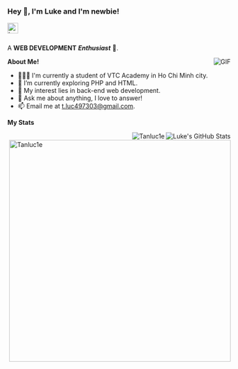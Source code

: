 <h3 title="hehehe"> Hey 👋, I'm Luke and I'm newbie!</h3>

<a href="https://www.facebook.com/a123.1e">
  <img align="left" alt="Luke's Facebook" width="24px" src="https://cdn-icons-png.flaticon.com/512/5968/5968764.png" />
</a>



<br />
<br />

A **WEB DEVELOPMENT** ***Enthusiast*** 🚀.
 

  <img align="right" alt="GIF" src="https://i.pinimg.com/originals/e4/26/70/e426702edf874b181aced1e2fa5c6cde.gif" />

**About Me!**

- 👨🏽‍💻 I'm currently a student of VTC Academy in Ho Chi Minh city.
- 🌱 I’m currently exploring PHP and HTML.
- 🤔 My interest lies in back-end web development.
- 💬 Ask me about anything, I love to answer!
- 📫 Email me at [t.luc497303@gmail.com](mailto:t.luc497303@gmail.com).



**My Stats**  

<img align="right" src="https://github-readme-stats.vercel.app/api?username=tanluc1e&hide=contribs,prs&theme=radical" alt="Luke's GitHub Stats">
<img align="right" src="https://github-readme-streak-stats.herokuapp.com/?user=tanluc1e&count_private=true&theme=radical" alt="Tanluc1e" />
<img align="right" width=500 src="https://github-readme-stats.vercel.app/api/top-langs/?username=tanluc1e&count_private=true&theme=radical" alt="Tanluc1e" />
